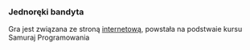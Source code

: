 ### Jednoręki bandyta

Gra jest związana ze stroną [internetową](firany-bella.com.pl), powstała na podstwaie kursu Samuraj Programowania
